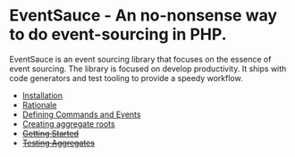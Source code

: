 # EventSauce - An no-nonsense way to do event-sourcing in PHP.

EventSauce is an event sourcing library that focuses on the essence of event sourcing.
The library is focused on develop productivity. It ships with code generators and test
tooling to provide a speedy workflow.

* [Installation](./installation.md)
* [Rationale](./rationale.md)
* [Defining Commands and Events](./defining-commands-and-events.md)
* [Creating aggregate roots](./creating-aggregate-roots.md)
* <del>[Getting Started](./getting-started.md)</del>
* <del>[Testing Aggregates](./testing-aggregates.md)</del>